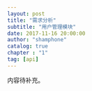 ```yaml
---
layout: post 
title: "需求分析"  
subtitle: "用户管理模块"  
date: 2017-11-16 20:00:00  
author: "shamphone"  
catalog: true  
chapter : "1"
tag: [api]  
---
```


内容待补充。 